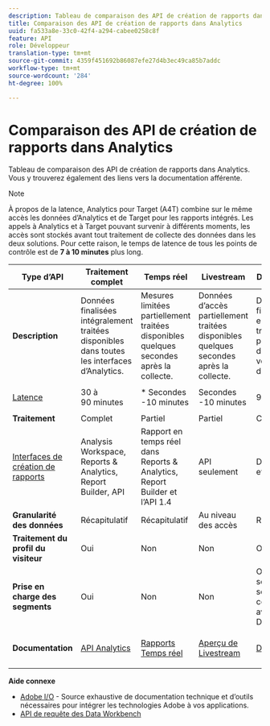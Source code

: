 ```yaml
---
description: Tableau de comparaison des API de création de rapports dans Analytics. Vous y trouverez également des liens vers la documentation afférente.
title: Comparaison des API de création de rapports dans Analytics
uuid: fa533a8e-33c0-42f4-a294-cabee0258c8f
feature: API
role: Développeur
translation-type: tm+mt
source-git-commit: 4359f451692b86087efe27d4b3ec49ca85b7addc
workflow-type: tm+mt
source-wordcount: '284'
ht-degree: 100%

---
```



# Comparaison des API de création de rapports dans Analytics

Tableau de comparaison des API de création de rapports dans Analytics. Vous y trouverez également des liens vers la documentation afférente.

>[!NOTE]
>
>À propos de la latence, Analytics pour Target (A4T) combine sur le même accès les données d’Analytics et de Target pour les rapports intégrés. Les appels à Analytics et à Target pouvant survenir à différents moments, les accès sont stockés avant tout traitement de collecte des données dans les deux solutions. Pour cette raison, le temps de latence de tous les points de contrôle est de **7 à 10 minutes** plus long.

<table id="table_7AF4FD678D494063ADF459B3CBC3EF3F"> 
 <thead> 
  <tr> 
   <th colname="col1" class="entry"> Type d’API </th> 
   <th colname="col2" class="entry"> Traitement complet </th> 
   <th colname="col3" class="entry"> Temps réel </th> 
   <th colname="col4" class="entry"> Livestream </th> 
   <th colname="col5" class="entry"> Data Warehouse </th> 
  </tr> 
 </thead>
 <tbody> 
  <tr> 
   <td colname="col1"> <b>Description</b> </td> 
   <td colname="col2"> Données finalisées intégralement traitées disponibles dans toutes les interfaces d’Analytics. </td> 
   <td colname="col3"> Mesures limitées partiellement traitées disponibles quelques secondes après la collecte. </td> 
   <td colname="col4"> Données d’accès partiellement traitées disponibles quelques secondes après la collecte. </td> 
   <td colname="col5"> Données finalisées entièrement traitées utilisées pour l’extraction d’exportations volumineuses de données. </td> 
  </tr> 
  <tr> 
   <td colname="col1"> <p><a href="https://docs.adobe.com/content/help/fr-FR/analytics/technotes/latency.html"  > Latence</a> </p> </td> 
   <td colname="col2"> 30 à 90 minutes </td> 
   <td colname="col3"> * Secondes -10 minutes </td> 
   <td colname="col4"> Secondes -10 minutes </td> 
   <td colname="col5"> 90 minutes + </td> 
  </tr> 
  <tr> 
   <td colname="col1"> <b>Traitement</b> </td> 
   <td colname="col2"> Complet </td> 
   <td colname="col3"> Partiel </td> 
   <td colname="col4"> Partiel </td> 
   <td colname="col5"> Complet </td> 
  </tr> 
  <tr> 
   <td colname="col1"> <a href="https://docs.adobe.com/content/help/fr-FR/analytics/landing/home.html"  > Interfaces de création de rapports</a> </td> 
   <td colname="col2"> Analysis Workspace, Reports &amp; Analytics, Report Builder, API </td> 
   <td colname="col3"> Rapport en temps réel dans Reports &amp; Analytics, Report Builder et l’API 1.4 </td> 
   <td colname="col4"> API seulement </td> 
   <td colname="col5"> Data Warehouse et API </td> 
  </tr> 
  <tr> 
   <td colname="col1"> <b>Granularité des données</b> </td> 
   <td colname="col2"> Récapitulatif </td> 
   <td colname="col3"> Récapitulatif </td> 
   <td colname="col4"> Au niveau des accès </td> 
   <td colname="col5"> Récapitulatif </td> 
  </tr> 
  <tr> 
   <td colname="col1"> <b>Traitement du profil du visiteur</b> </td> 
   <td colname="col2"> Oui </td> 
   <td colname="col3"> Non </td> 
   <td colname="col4"> Non </td> 
   <td colname="col5"> Oui </td> 
  </tr> 
  <tr> 
   <td colname="col1"> <b>Prise en charge des segments</b> </td> 
   <td colname="col2"> Oui </td> 
   <td colname="col3"> Non </td> 
   <td colname="col4"> Non </td> 
   <td colname="col5"> Oui (mais seulement les segments compatibles avec Data Warehouse) </td> 
  </tr> 
   <tr> 
   <td colname="col1"> <b>Documentation</b> </td> 
   <td colname="col2"> <p> <a href="https://www.adobe.io/apis/experiencecloud/analytics/docs.html"  > API Analytics</a> </p> </td> 
   <td colname="col3"> <p> <a href="https://github.com/AdobeDocs/analytics-1.4-apis"  > Rapports Temps réel</a> </p> </td> 
   <td colname="col4"> <p> <a href="https://github.com/AdobeDocs/analytics-1.4-apis/blob/master/docs/live-stream-api/getting_started.md"  > Aperçu de Livestream</a> </p> </td> 
   <td colname="col5"> <p><a href="https://docs.adobe.com/content/help/fr-FR/analytics/export/data-warehouse/data-warehouse.html"  > Data Warehouse</a> </p> </td> 
  </tr> 
 </tbody> 
</table>

**Aide connexe**

* [Adobe I/O](https://www.adobe.io/) - Source exhaustive de documentation technique et d’outils nécessaires pour intégrer les technologies Adobe à vos applications.
* [API de requête des Data Workbench](https://marketing.adobe.com/developer/documentation/data-workbench-query-api/c-ins-qry-api)

